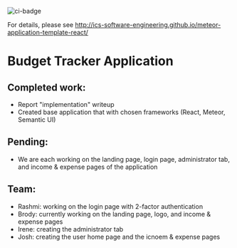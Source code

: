 ![ci-badge](https://github.com/ics-software-engineering/meteor-application-template-react/workflows/ci-meteor-application-template-react/badge.svg)

For details, please see http://ics-software-engineering.github.io/meteor-application-template-react/

# Budget Tracker Application

## Completed work:
- Report "implementation" writeup
- Created base application that with chosen frameworks (React, Meteor, Semantic UI)

## Pending:
- We are each working on the landing page, login page, administrator tab, and income & expense pages of the application

## Team:
- Rashmi: working on the login page with 2-factor authentication
- Brody: currently working on the landing page, logo, and income & expense pages
- Irene: creating the administrator tab
- Josh: creating the user home page and the icnoem & expense pages

  
